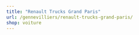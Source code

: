 ```yaml
---
title: "Renault Trucks Grand Paris"
url: /gennevilliers/renault-trucks-grand-paris/
shop: voiture
---
```

